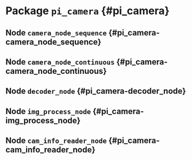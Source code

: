 # Package `pi_camera` {#pi_camera}

<move-here src='#pi_camera-autogenerated'/> 


## Node `camera_node_sequence` {#pi_camera-camera_node_sequence}

<move-here src="#pi_camera-camera_node_sequence-autogenerated"/>

## Node `camera_node_continuous` {#pi_camera-camera_node_continuous}

<move-here src="#pi_camera-camera_node_continuous-autogenerated"/>


## Node `decoder_node` {#pi_camera-decoder_node}

<move-here src="#pi_camera-decoder_node-autogenerated"/>


## Node `img_process_node` {#pi_camera-img_process_node}

<move-here src="#pi_camera-img_process_node-autogenerated"/>


## Node `cam_info_reader_node` {#pi_camera-cam_info_reader_node}

<move-here src="#pi_camera-cam_info_reader_node-autogenerated"/>
